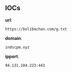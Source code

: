 
## IOCs

__url__:

```text
https://bolibachan.com/g.txt
```
__domain__:

```text
indscpm.xyz
```
__ipport__:

```text
94.131.104.223:443
```
